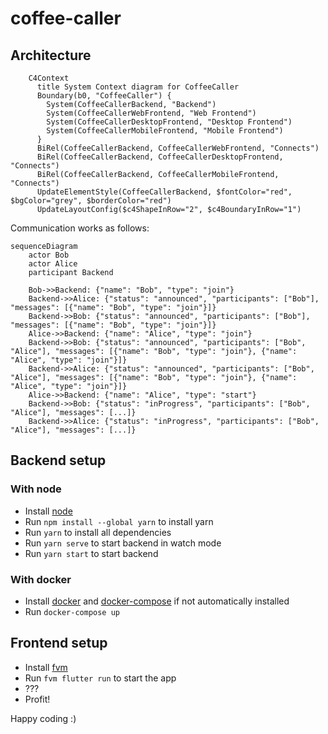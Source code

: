 # coffee-caller

## Architecture

```mermaid
    C4Context
      title System Context diagram for CoffeeCaller
      Boundary(b0, "CoffeeCaller") {
        System(CoffeeCallerBackend, "Backend")
        System(CoffeeCallerWebFrontend, "Web Frontend")
        System(CoffeeCallerDesktopFrontend, "Desktop Frontend")
        System(CoffeeCallerMobileFrontend, "Mobile Frontend")
      }
      BiRel(CoffeeCallerBackend, CoffeeCallerWebFrontend, "Connects")
      BiRel(CoffeeCallerBackend, CoffeeCallerDesktopFrontend, "Connects")
      BiRel(CoffeeCallerBackend, CoffeeCallerMobileFrontend, "Connects")
      UpdateElementStyle(CoffeeCallerBackend, $fontColor="red", $bgColor="grey", $borderColor="red")
      UpdateLayoutConfig($c4ShapeInRow="2", $c4BoundaryInRow="1")
```

Communication works as follows:

```mermaid
sequenceDiagram
    actor Bob
    actor Alice
    participant Backend

    Bob->>Backend: {"name": "Bob", "type": "join"}
    Backend->>Alice: {"status": "announced", "participants": ["Bob"], "messages": [{"name": "Bob", "type": "join"}]}
    Backend->>Bob: {"status": "announced", "participants": ["Bob"], "messages": [{"name": "Bob", "type": "join"}]}
    Alice->>Backend: {"name": "Alice", "type": "join"}
    Backend->>Bob: {"status": "announced", "participants": ["Bob", "Alice"], "messages": [{"name": "Bob", "type": "join"}, {"name": "Alice", "type": "join"}]}
    Backend->>Alice: {"status": "announced", "participants": ["Bob", "Alice"], "messages": [{"name": "Bob", "type": "join"}, {"name": "Alice", "type": "join"}]}
    Alice->>Backend: {"name": "Alice", "type": "start"}
    Backend->>Bob: {"status": "inProgress", "participants": ["Bob", "Alice"], "messages": [...]}
    Backend->>Alice: {"status": "inProgress", "participants": ["Bob", "Alice"], "messages": [...]}
```

## Backend setup

### With node

- Install [node](https://nodejs.org/en/)
- Run `npm install --global yarn` to install yarn
- Run `yarn` to install all dependencies
- Run `yarn serve` to start backend in watch mode
- Run `yarn start` to start backend

### With docker

- Install [docker](https://www.docker.com/) and [docker-compose](https://docs.docker.com/compose/) if not automatically installed
- Run `docker-compose up`

## Frontend setup

- Install [fvm](https://fvm.app)
- Run `fvm flutter run` to start the app
- ???
- Profit!

Happy coding :)
